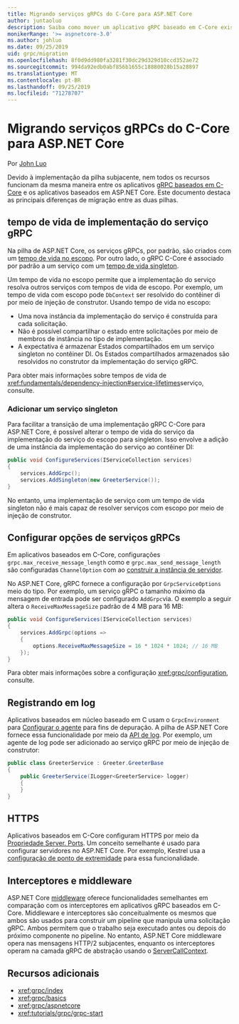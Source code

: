 ```yaml
---
title: Migrando serviços gRPCs do C-Core para ASP.NET Core
author: juntaoluo
description: Saiba como mover um aplicativo gRPC baseado em C-Core existente para ser executado no topo da pilha ASP.NET Core.
monikerRange: '>= aspnetcore-3.0'
ms.author: johluo
ms.date: 09/25/2019
uid: grpc/migration
ms.openlocfilehash: 8f0d9dd980fa3281f30dc29d329d10ccd352ae72
ms.sourcegitcommit: 994da92edb0abf856b1655c18880028b15a28897
ms.translationtype: MT
ms.contentlocale: pt-BR
ms.lasthandoff: 09/25/2019
ms.locfileid: "71278707"
---
```

# <a name="migrating-grpc-services-from-c-core-to-aspnet-core"></a>Migrando serviços gRPCs do C-Core para ASP.NET Core

Por [John Luo](https://github.com/juntaoluo)

Devido à implementação da pilha subjacente, nem todos os recursos funcionam da mesma maneira entre os aplicativos [gRPC baseados em C-Core](https://grpc.io/blog/grpc-stacks) e os aplicativos baseados em ASP.NET Core. Este documento destaca as principais diferenças de migração entre as duas pilhas.

## <a name="grpc-service-implementation-lifetime"></a>tempo de vida de implementação do serviço gRPC

Na pilha de ASP.NET Core, os serviços gRPCs, por padrão, são criados com um [tempo de vida no escopo](xref:fundamentals/dependency-injection#service-lifetimes). Por outro lado, o gRPC C-Core é associado por padrão a um serviço com um [tempo de vida singleton](xref:fundamentals/dependency-injection#service-lifetimes).

Um tempo de vida no escopo permite que a implementação do serviço resolva outros serviços com tempos de vida de escopo. Por exemplo, um tempo de vida com escopo pode `DbContext` ser resolvido do contêiner di por meio de injeção de construtor. Usando tempo de vida no escopo:

* Uma nova instância da implementação do serviço é construída para cada solicitação.
* Não é possível compartilhar o estado entre solicitações por meio de membros de instância no tipo de implementação.
* A expectativa é armazenar Estados compartilhados em um serviço singleton no contêiner DI. Os Estados compartilhados armazenados são resolvidos no construtor da implementação do serviço gRPC.

Para obter mais informações sobre tempos de vida de <xref:fundamentals/dependency-injection#service-lifetimes>serviço, consulte.

### <a name="add-a-singleton-service"></a>Adicionar um serviço singleton

Para facilitar a transição de uma implementação gRPC C-Core para ASP.NET Core, é possível alterar o tempo de vida do serviço da implementação do serviço do escopo para singleton. Isso envolve a adição de uma instância da implementação do serviço ao contêiner DI:

```csharp
public void ConfigureServices(IServiceCollection services)
{
    services.AddGrpc();
    services.AddSingleton(new GreeterService());
}
```

No entanto, uma implementação de serviço com um tempo de vida singleton não é mais capaz de resolver serviços com escopo por meio de injeção de construtor.

## <a name="configure-grpc-services-options"></a>Configurar opções de serviços gRPCs

Em aplicativos baseados em C-Core, configurações `grpc.max_receive_message_length` como e `grpc.max_send_message_length` são configuradas `ChannelOption` com ao [construir a instância de servidor](https://grpc.io/grpc/csharp/api/Grpc.Core.Server.html#Grpc_Core_Server__ctor_System_Collections_Generic_IEnumerable_Grpc_Core_ChannelOption__).

No ASP.NET Core, gRPC fornece a configuração por `GrpcServiceOptions` meio do tipo. Por exemplo, um serviço gRPC o tamanho máximo da mensagem de entrada pode ser configurado `AddGrpc`via. O exemplo a seguir altera o `ReceiveMaxMessageSize` padrão de 4 MB para 16 MB:

```csharp
public void ConfigureServices(IServiceCollection services)
{
    services.AddGrpc(options =>
    {
        options.ReceiveMaxMessageSize = 16 * 1024 * 1024; // 16 MB
    });
}
```

Para obter mais informações sobre a configuração <xref:grpc/configuration>, consulte.

## <a name="logging"></a>Registrando em log

Aplicativos baseados em núcleo baseado em C usam o `GrpcEnvironment` para [Configurar o agente](https://grpc.io/grpc/csharp/api/Grpc.Core.GrpcEnvironment.html?q=size#Grpc_Core_GrpcEnvironment_SetLogger_Grpc_Core_Logging_ILogger_) para fins de depuração. A pilha de ASP.NET Core fornece essa funcionalidade por meio da [API de log](xref:fundamentals/logging/index). Por exemplo, um agente de log pode ser adicionado ao serviço gRPC por meio de injeção de construtor:

```csharp
public class GreeterService : Greeter.GreeterBase
{
    public GreeterService(ILogger<GreeterService> logger)
    {
    }
}
```

## <a name="https"></a>HTTPS

Aplicativos baseados em C-Core configuram HTTPS por meio da [Propriedade Server. Ports](https://grpc.io/grpc/csharp/api/Grpc.Core.Server.html#Grpc_Core_Server_Ports). Um conceito semelhante é usado para configurar servidores no ASP.NET Core. Por exemplo, Kestrel usa a [configuração de ponto de extremidade](xref:fundamentals/servers/kestrel#endpoint-configuration) para essa funcionalidade.

## <a name="interceptors-and-middleware"></a>Interceptores e middleware

ASP.NET Core [middleware](xref:fundamentals/middleware/index) oferece funcionalidades semelhantes em comparação com os interceptores em aplicativos gRPC baseados em C-Core. Middleware e interceptores são conceitualmente os mesmos que ambos são usados para construir um pipeline que manipula uma solicitação gRPC. Ambos permitem que o trabalho seja executado antes ou depois do próximo componente no pipeline. No entanto, ASP.NET Core middleware opera nas mensagens HTTP/2 subjacentes, enquanto os interceptores operam na camada gRPC de abstração usando o [ServerCallContext](https://grpc.io/grpc/csharp/api/Grpc.Core.ServerCallContext.html).

## <a name="additional-resources"></a>Recursos adicionais

* <xref:grpc/index>
* <xref:grpc/basics>
* <xref:grpc/aspnetcore>
* <xref:tutorials/grpc/grpc-start>
